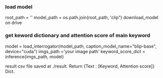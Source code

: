 ### load model
  root_path = ''
  model_path = os.path.join(root_path, 'clip")
download_model on drive

### get keword dictionary and attention score of main keyword
  model = load_interrogator(model_path, caption_model_name="blip-base", device="cuda") 
  imgs_path ='your image path'
  keyword_score_dict = inference(imgs_path, model)
  
result csv file saved at ./result.
Return {Text : [Keyword, Attention score]} Dict.
